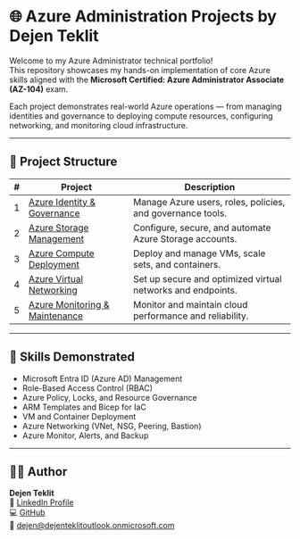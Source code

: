 # 🌐 Azure Administration Projects by Dejen Teklit

Welcome to my Azure Administrator technical portfolio!  
This repository showcases my hands-on implementation of core Azure skills aligned with the **Microsoft Certified: Azure Administrator Associate (AZ-104)** exam.

Each project demonstrates real-world Azure operations — from managing identities and governance to deploying compute resources, configuring networking, and monitoring cloud infrastructure.

---

## 📂 Project Structure

| # | Project | Description |
|---|----------|-------------|
| 1 | [Azure Identity & Governance](./1-azure-identity-governance) | Manage Azure users, roles, policies, and governance tools. |
| 2 | [Azure Storage Management](./2-azure-storage-management) | Configure, secure, and automate Azure Storage accounts. |
| 3 | [Azure Compute Deployment](./3-azure-compute-deployment) | Deploy and manage VMs, scale sets, and containers. |
| 4 | [Azure Virtual Networking](./4-azure-virtual-networking) | Set up secure and optimized virtual networks and endpoints. |
| 5 | [Azure Monitoring & Maintenance](./5-azure-monitoring-maintenance) | Monitor and maintain cloud performance and reliability. |

---

## 🧠 Skills Demonstrated

- Microsoft Entra ID (Azure AD) Management  
- Role-Based Access Control (RBAC)  
- Azure Policy, Locks, and Resource Governance  
- ARM Templates and Bicep for IaC  
- VM and Container Deployment  
- Azure Networking (VNet, NSG, Peering, Bastion)  
- Azure Monitor, Alerts, and Backup  

---

## 👨‍💻 Author

**Dejen Teklit**  
💼 [LinkedIn Profile](https://linkedin.com/in/dejen-teklit)  
💻 [GitHub](https://github.com/dejen-teklit-gith)  
📧 dejen@dejenteklitoutlook.onmicrosoft.com

